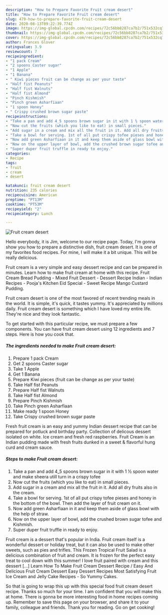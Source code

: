 ```yaml
---
description: "How to Prepare Favorite Fruit cream desert"
title: "How to Prepare Favorite Fruit cream desert"
slug: 479-how-to-prepare-favorite-fruit-cream-desert
date: 2020-08-13T09:22:39.774Z
image: https://img-global.cpcdn.com/recipes/72c56bb8287ca7b2/751x532cq70/fruit-cream-desert-recipe-main-photo.jpg
thumbnail: https://img-global.cpcdn.com/recipes/72c56bb8287ca7b2/751x532cq70/fruit-cream-desert-recipe-main-photo.jpg
cover: https://img-global.cpcdn.com/recipes/72c56bb8287ca7b2/751x532cq70/fruit-cream-desert-recipe-main-photo.jpg
author: Frances Glover
ratingvalue: 3.9
reviewcount: 7
recipeingredient:
- "1 pack Cream"
- "2 spoons Caster sugar"
- "1 Apple"
- "1 Banana"
- " Kiwi pieces fruit can be change as per your taste"
- "Half fist Peanuts"
- "Half fist Walnuts"
- "Half fist Almond"
- "Pinch Kishmish"
- "Pinch green Asharfiaan"
- "1 spoon Honey"
- " Crispy crushed brown sugar paste"
recipeinstructions:
- "Take a pan and add 4_5 spoons brown sugar in it with 1 ½ spoon water and make sheera utill turn in a crispy tofee"
- "Now cut the fruits (which you like to eat) in small pieces."
- "Add sugar in a cream and mix all the fruit in it. Add all dry fruits also in the cream."
- "Take a bowl for serving. 1st of all put crispy tofee pieses and honey in the bottom of the bowl. Then add the layer of fruit cream on it."
- "Now add green Asharfiaan in it and keep them aside of glass bowl with the help of straw."
- "Now on the upper layer of bowl, add the crushed brown sugar tofee and Kishmish."
- "Super duper fruit truffle in ready to enjoy."
categories:
- Recipe
tags:
- fruit
- cream
- desert

katakunci: fruit cream desert 
nutrition: 235 calories
recipecuisine: American
preptime: "PT13M"
cooktime: "PT53M"
recipeyield: "2"
recipecategory: Lunch

---
```



![Fruit cream desert](https://img-global.cpcdn.com/recipes/72c56bb8287ca7b2/751x532cq70/fruit-cream-desert-recipe-main-photo.jpg)

Hello everybody, it is Jim, welcome to our recipe page. Today, I'm gonna show you how to prepare a distinctive dish, fruit cream desert. It is one of my favorites food recipes. For mine, I will make it a bit unique. This will be really delicious.

Fruit cream is a very simple and easy dessert recipe and can be prepared in minutes. Learn how to make fruit cream at home with this recipe. Fruit Cream Bread Pudding - Mixed Fruit Dessert - Dessert Recipe Indian - Indian Recipes - Pooja&#39;s Kitchen Eid Special - Sweet Recipe Mango Custard Pudding.

Fruit cream desert is one of the most favored of recent trending meals in the world. It is simple, it's quick, it tastes yummy. It's appreciated by millions daily. Fruit cream desert is something which I have loved my entire life. They're nice and they look fantastic.


To get started with this particular recipe, we must prepare a few components. You can have fruit cream desert using 12 ingredients and 7 steps. Here is how you cook that.

##### The ingredients needed to make Fruit cream desert:

1. Prepare 1 pack Cream
1. Get 2 spoons Caster sugar
1. Take 1 Apple
1. Get 1 Banana
1. Prepare  Kiwi pieces (fruit can be change as per your taste)
1. Take Half fist Peanuts
1. Prepare Half fist Walnuts
1. Take Half fist Almond
1. Prepare Pinch Kishmish
1. Take Pinch green Asharfiaan
1. Make ready 1 spoon Honey
1. Take  Crispy crushed brown sugar paste


Fresh fruit cream is an easy and yummy Indian dessert recipe that can be prepared for potluck and birthday party. Collection of delicous dessert isolated on white. Ice cream and fresh red raspberries. Fruit Cream is an Indian pudding made with fresh fruits dunked in a sweet &amp; flavorful hung curd and cream sauce. 

##### Steps to make Fruit cream desert:

1. Take a pan and add 4_5 spoons brown sugar in it with 1 ½ spoon water and make sheera utill turn in a crispy tofee
1. Now cut the fruits (which you like to eat) in small pieces.
1. Add sugar in a cream and mix all the fruit in it. Add all dry fruits also in the cream.
1. Take a bowl for serving. 1st of all put crispy tofee pieses and honey in the bottom of the bowl. Then add the layer of fruit cream on it.
1. Now add green Asharfiaan in it and keep them aside of glass bowl with the help of straw.
1. Now on the upper layer of bowl, add the crushed brown sugar tofee and Kishmish.
1. Super duper fruit truffle in ready to enjoy.


Fruit cream is a dessert that&#39;s popular in India. Fruit cream itself is a wonderful dessert or holiday treat, but it can also be used to make other sweets, such as pies and trifles. This Frozen Tropical Fruit Salad is a delicious combination of fruit and cream. It is frozen for the perfect easy treat to cool down with this summer! I love fruit paired with cream and this dessert […] Learn How To Make Fruit Cream Dessert Recipe / Easy And Delicious Fruit Cream Dessert Easy Dessert Recipes Most Satisfying Fruit Ice Cream and Jelly Cake Recipes - So Yummy Cakes. 

So that is going to wrap this up with this special food fruit cream desert recipe. Thanks so much for your time. I am confident that you will make this at home. There is gonna be more interesting food in home recipes coming up. Remember to save this page on your browser, and share it to your family, colleague and friends. Thank you for reading. Go on get cooking!
